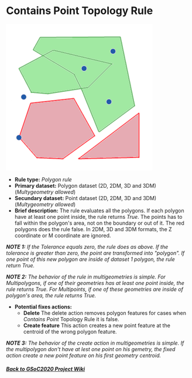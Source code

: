 # Contains Point Topology Rule
![TopologyRuleContainsPointPolygon](https://github.com/jolicar/TopologyRuleContainsPointPolygon/blob/master/img/TP00RU00_img1.png)
* **Rule type:** *Polygon rule*
* **Primary dataset:** Polygon dataset (2D, 2DM, 3D and 3DM) (*Multygeometry allowed*)
* **Secundary dataset:** Point dataset (2D, 2DM, 3D and 3DM) (*Multygeometry allowed*)
* **Brief description:** The rule evaluates all the polygons. If each polygon have at least one point inside, the rule returns *True*. The points has to fall within the polygon's area, not on the boundary or out of it. The red polygons does the rule false. In 2DM, 3D and 3DM formats, the Z coordinate or M coordinate are ignored.

***NOTE 1:** If the Tolerance equals zero, the rule does as above. If the tolerance is greater than zero, the point are transformed into "polygon". If one point of this new polygon are inside of dataset 1 polygon, the rule return True.*

***NOTE 2:** The behavior of the rule in multigeometries is simple. For Multipolygons, if one of their geometries has at least one point inside, the rule returns True. For Multipoints, if one of these geometries are inside of polygon's area, the rule returns True.*

* **Potential fixes actions:** 
  - **Delete** The delete action removes polygon features for cases when *Contains Point* Topology Rule it is false.
  - **Create feature** This action creates a new point feature at the centroid of the  wrong polygon feature.

***NOTE 3:** The behavior of the create action in multigeometries is simple. If the multipolygon don't have at lest one point on his gemetry, the fixed action create a new point feature on his first geometry centroid.*

#### [*Back to GSoC2020 Project Wiki*](https://github.com/jolicar/GSoC2020/wiki/GSoC2020-New-rules-for-the-Topology-Framework-in-gvSIG-Desktop)